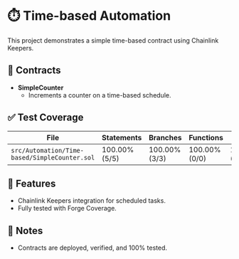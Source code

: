# ⏱️ Time-based Automation

This project demonstrates a simple time-based contract using Chainlink Keepers.

## 🚀 Contracts

- **SimpleCounter**
  - Increments a counter on a time-based schedule.

## ✅ Test Coverage

| File | Statements | Branches | Functions | Lines |
| ---- | ---------- | -------- | --------- | ----- |
| `src/Automation/Time-based/SimpleCounter.sol` | 100.00% (5/5) | 100.00% (3/3) | 100.00% (0/0) | 100.00% (2/2) |

## 🔗 Features

- Chainlink Keepers integration for scheduled tasks.
- Fully tested with Forge Coverage.

## 🔎 Notes

- Contracts are deployed, verified, and 100% tested.
